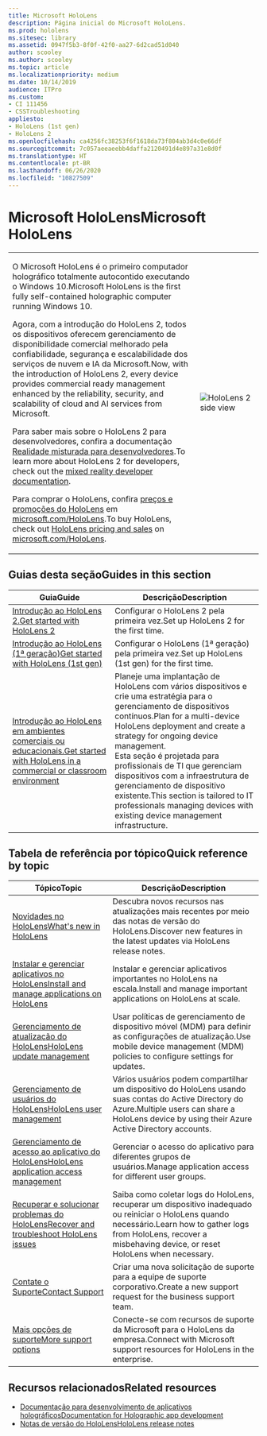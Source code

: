```yaml
---
title: Microsoft HoloLens
description: Página inicial do Microsoft HoloLens.
ms.prod: hololens
ms.sitesec: library
ms.assetid: 0947f5b3-8f0f-42f0-aa27-6d2cad51d040
author: scooley
ms.author: scooley
ms.topic: article
ms.localizationpriority: medium
ms.date: 10/14/2019
audience: ITPro
ms.custom:
- CI 111456
- CSSTroubleshooting
appliesto:
- HoloLens (1st gen)
- HoloLens 2
ms.openlocfilehash: ca4256fc38253f6f1618da73f804ab3d4c0e66df
ms.sourcegitcommit: 7c057aeeaeebb4daffa2120491d4e897a31e8d0f
ms.translationtype: HT
ms.contentlocale: pt-BR
ms.lasthandoff: 06/26/2020
ms.locfileid: "10827509"
---
```

# <span data-ttu-id="922f2-103">Microsoft HoloLens</span><span class="sxs-lookup"><span data-stu-id="922f2-103">Microsoft HoloLens</span></span>

<table><tbody>
<tr><td style="border: 0px;width: 75%;valign= top">
<p><span data-ttu-id="922f2-104">O Microsoft HoloLens é o primeiro computador holográfico totalmente autocontido executando o Windows 10.</span><span class="sxs-lookup"><span data-stu-id="922f2-104">Microsoft HoloLens is the first fully self-contained holographic computer running Windows 10.</span></span></p>

<p><span data-ttu-id="922f2-105">Agora, com a introdução do HoloLens 2, todos os dispositivos oferecem gerenciamento de disponibilidade comercial melhorado pela confiabilidade, segurança e escalabilidade dos serviços de nuvem e IA da Microsoft.</span><span class="sxs-lookup"><span data-stu-id="922f2-105">Now, with the introduction of HoloLens 2, every device provides commercial ready management enhanced by the reliability, security, and scalability of cloud and AI services from Microsoft.</span></span></p>

<p><span data-ttu-id="922f2-106">Para saber mais sobre o HoloLens 2 para desenvolvedores, confira a documentação <a href="https://docs.microsoft.com/windows/mixed-reality/">Realidade misturada para desenvolvedores</a>.</span><span class="sxs-lookup"><span data-stu-id="922f2-106">To learn more about HoloLens 2 for developers, check out the <a href="https://docs.microsoft.com/windows/mixed-reality/">mixed reality developer documentation</a>.</span></span></p>

<p><span data-ttu-id="922f2-107">Para comprar o HoloLens, confira <a href="https://www.microsoft.com/hololens/buy">preços e promoções do HoloLens</a> em <a href="https://www.microsoft.com/hololens">microsoft.com/HoloLens</a>.</span><span class="sxs-lookup"><span data-stu-id="922f2-107">To buy HoloLens, check out <a href="https://www.microsoft.com/hololens/buy">HoloLens pricing and sales</a> on <a href="https://www.microsoft.com/hololens">microsoft.com/HoloLens</a>.</span></span></p>
</td>

<td align="left" style="border: 0px"><img alt="HoloLens 2 side view" src="images/hololens2-side-render-xs.png"/></td></tr>
</tbody></table>

## <span data-ttu-id="922f2-108">Guias desta seção</span><span class="sxs-lookup"><span data-stu-id="922f2-108">Guides in this section</span></span>

| <span data-ttu-id="922f2-109">Guia</span><span class="sxs-lookup"><span data-stu-id="922f2-109">Guide</span></span> | <span data-ttu-id="922f2-110">Descrição</span><span class="sxs-lookup"><span data-stu-id="922f2-110">Description</span></span> |
| --- | --- |
| [<span data-ttu-id="922f2-111">Introdução ao HoloLens 2.</span><span class="sxs-lookup"><span data-stu-id="922f2-111">Get started with HoloLens 2</span></span>](hololens2-setup.md) | <span data-ttu-id="922f2-112">Configurar o HoloLens 2 pela primeira vez.</span><span class="sxs-lookup"><span data-stu-id="922f2-112">Set up HoloLens 2 for the first time.</span></span>  |
| [<span data-ttu-id="922f2-113">Introdução ao HoloLens (1ª geração)</span><span class="sxs-lookup"><span data-stu-id="922f2-113">Get started with HoloLens (1st gen)</span></span>](hololens1-setup.md) | <span data-ttu-id="922f2-114">Configurar o HoloLens (1ª geração) pela primeira vez.</span><span class="sxs-lookup"><span data-stu-id="922f2-114">Set up HoloLens (1st gen) for the first time.</span></span>  |
| [<span data-ttu-id="922f2-115">Introdução ao HoloLens em ambientes comerciais ou educacionais.</span><span class="sxs-lookup"><span data-stu-id="922f2-115">Get started with HoloLens in a commercial or classroom environment</span></span>](hololens-requirements.md) | <span data-ttu-id="922f2-116">Planeje uma implantação de HoloLens com vários dispositivos e crie uma estratégia para o gerenciamento de dispositivos contínuos.</span><span class="sxs-lookup"><span data-stu-id="922f2-116">Plan for a multi-device HoloLens deployment and create a strategy for ongoing device management.</span></span></br><span data-ttu-id="922f2-117">Esta seção é projetada para profissionais de TI que gerenciam dispositivos com a infraestrutura de gerenciamento de dispositivo existente.</span><span class="sxs-lookup"><span data-stu-id="922f2-117">This section is tailored to IT professionals managing devices with existing device management infrastructure.</span></span>  |

## <span data-ttu-id="922f2-118">Tabela de referência por tópico</span><span class="sxs-lookup"><span data-stu-id="922f2-118">Quick reference by topic</span></span>

| <span data-ttu-id="922f2-119">Tópico</span><span class="sxs-lookup"><span data-stu-id="922f2-119">Topic</span></span> | <span data-ttu-id="922f2-120">Descrição</span><span class="sxs-lookup"><span data-stu-id="922f2-120">Description</span></span> |
| --- | --- |
| [<span data-ttu-id="922f2-121">Novidades no HoloLens</span><span class="sxs-lookup"><span data-stu-id="922f2-121">What's new in HoloLens</span></span>](hololens-whats-new.md) | <span data-ttu-id="922f2-122">Descubra novos recursos nas atualizações mais recentes por meio das notas de versão do HoloLens.</span><span class="sxs-lookup"><span data-stu-id="922f2-122">Discover new features in the latest updates via HoloLens release notes.</span></span> |
| [<span data-ttu-id="922f2-123">Instalar e gerenciar aplicativos no HoloLens</span><span class="sxs-lookup"><span data-stu-id="922f2-123">Install and manage applications on HoloLens</span></span>](hololens-install-apps.md) | <span data-ttu-id="922f2-124">Instalar e gerenciar aplicativos importantes no HoloLens na escala.</span><span class="sxs-lookup"><span data-stu-id="922f2-124">Install and manage important applications on HoloLens at scale.</span></span> |
| [<span data-ttu-id="922f2-125">Gerenciamento de atualização do HoloLens</span><span class="sxs-lookup"><span data-stu-id="922f2-125">HoloLens update management</span></span>](hololens-updates.md) | <span data-ttu-id="922f2-126">Usar políticas de gerenciamento de dispositivo móvel (MDM) para definir as configurações de atualização.</span><span class="sxs-lookup"><span data-stu-id="922f2-126">Use mobile device management (MDM) policies to configure settings for updates.</span></span> |
| [<span data-ttu-id="922f2-127">Gerenciamento de usuários do HoloLens</span><span class="sxs-lookup"><span data-stu-id="922f2-127">HoloLens user management</span></span>](hololens-multiple-users.md) | <span data-ttu-id="922f2-128">Vários usuários podem compartilhar um dispositivo do HoloLens usando suas contas do Active Directory do Azure.</span><span class="sxs-lookup"><span data-stu-id="922f2-128">Multiple users can share a HoloLens device by using their Azure Active Directory accounts.</span></span> |
| [<span data-ttu-id="922f2-129">Gerenciamento de acesso ao aplicativo do HoloLens</span><span class="sxs-lookup"><span data-stu-id="922f2-129">HoloLens application access management</span></span>](hololens-kiosk.md) | <span data-ttu-id="922f2-130">Gerenciar o acesso do aplicativo para diferentes grupos de usuários.</span><span class="sxs-lookup"><span data-stu-id="922f2-130">Manage application access for different user groups.</span></span>  |
| [<span data-ttu-id="922f2-131">Recuperar e solucionar problemas do HoloLens</span><span class="sxs-lookup"><span data-stu-id="922f2-131">Recover and troubleshoot HoloLens issues</span></span>](https://support.microsoft.com/products/hololens) |  <span data-ttu-id="922f2-132">Saiba como coletar logs do HoloLens, recuperar um dispositivo inadequado ou reiniciar o HoloLens quando necessário.</span><span class="sxs-lookup"><span data-stu-id="922f2-132">Learn how to gather logs from HoloLens, recover a misbehaving device, or reset HoloLens when necessary.</span></span> |
| [<span data-ttu-id="922f2-133">Contate o Suporte</span><span class="sxs-lookup"><span data-stu-id="922f2-133">Contact Support</span></span>](https://support.microsoft.com/supportforbusiness/productselection?sapid=e9391227-fa6d-927b-0fff-f96288631b8f) | <span data-ttu-id="922f2-134">Criar uma nova solicitação de suporte para a equipe de suporte corporativo.</span><span class="sxs-lookup"><span data-stu-id="922f2-134">Create a new support request for the business support team.</span></span> | 
| [<span data-ttu-id="922f2-135">Mais opções de suporte</span><span class="sxs-lookup"><span data-stu-id="922f2-135">More support options</span></span>](https://support.microsoft.com/products/hololens) | <span data-ttu-id="922f2-136">Conecte-se com recursos de suporte da Microsoft para o HoloLens da empresa.</span><span class="sxs-lookup"><span data-stu-id="922f2-136">Connect with Microsoft support resources for HoloLens in the enterprise.</span></span> |

## <span data-ttu-id="922f2-137">Recursos relacionados</span><span class="sxs-lookup"><span data-stu-id="922f2-137">Related resources</span></span>

* [<span data-ttu-id="922f2-138">Documentação para desenvolvimento de aplicativos holográficos</span><span class="sxs-lookup"><span data-stu-id="922f2-138">Documentation for Holographic app development</span></span>](https://developer.microsoft.com/windows/mixed-reality/development)
* [<span data-ttu-id="922f2-139">Notas de versão do HoloLens</span><span class="sxs-lookup"><span data-stu-id="922f2-139">HoloLens release notes</span></span>](https://docs.microsoft.com/hololens/hololens-release-notes)
